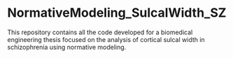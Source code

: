 # NormativeModeling_SulcalWidth_SZ
This repository contains all the code developed for a biomedical engineering thesis focused on the analysis of cortical sulcal width in schizophrenia using normative modeling. 
